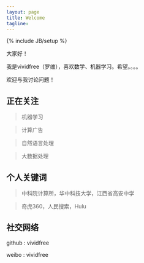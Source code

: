 ```yaml
---
layout: page
title: Welcome
tagline: 
---
```

{% include JB/setup %}

大家好！

我是vividfree（罗维），喜欢数学、机器学习。希望。。。。

欢迎与我讨论问题！

## 正在关注

> 机器学习

> 计算广告

> 自然语言处理

> 大数据处理

## 个人关键词

> 中科院计算所，华中科技大学，江西省高安中学

> 奇虎360，人民搜索，Hulu

## 社交网络

github : vividfree

weibo  : vividfree
